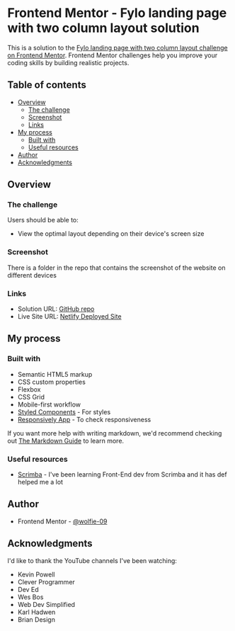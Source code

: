 # Frontend Mentor - Fylo landing page with two column layout solution

This is a solution to the [Fylo landing page with two column layout challenge on Frontend Mentor](https://www.frontendmentor.io/challenges/fylo-landing-page-with-two-column-layout-5ca5ef041e82137ec91a50f5). Frontend Mentor challenges help you improve your coding skills by building realistic projects. 

## Table of contents

- [Overview](#overview)
  - [The challenge](#the-challenge)
  - [Screenshot](#screenshot)
  - [Links](#links)
- [My process](#my-process)
  - [Built with](#built-with)
  - [Useful resources](#useful-resources)
- [Author](#author)
- [Acknowledgments](#acknowledgments)

## Overview

### The challenge

Users should be able to:

- View the optimal layout depending on their device's screen size

### Screenshot
There is a folder in the repo that contains the screenshot of the website on different devices


### Links

- Solution URL: [GitHub repo](https://github.com/wolfie-09/fylo-landing-page-with-two-column-layout-master)
- Live Site URL: [Netlify Deployed Site](https://loving-booth-9756ce.netlify.app/)

## My process

### Built with

- Semantic HTML5 markup
- CSS custom properties
- Flexbox
- CSS Grid
- Mobile-first workflow
- [Styled Components](https://styled-components.com/) - For styles
- [Responsively App](https://responsively.app/) - To check responsiveness


If you want more help with writing markdown, we'd recommend checking out [The Markdown Guide](https://www.markdownguide.org/) to learn more.

### Useful resources

- [Scrimba](https://www.scrimba.com) - I've been learning Front-End dev from Scrimba and it has def helped me a lot


## Author
- Frontend Mentor - [@wolfie-09](https://www.frontendmentor.io/profile/wolfie-09)


## Acknowledgments

I'd like to thank the YouTube channels I've been watching:
 - Kevin Powell
 - Clever Programmer
 - Dev Ed
 - Wes Bos
 - Web Dev Simplified
 - Karl Hadwen
 - Brian Design
